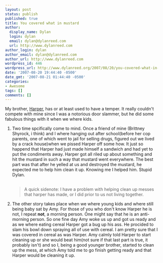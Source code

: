 ```yaml
---
layout: post
status: publish
published: true
title: You covered what in mustard
author:
  display_name: Dylan
  login: dylan
  email: dylan@dylanreed.com
  url: http://www.dylanreed.com
author_login: dylan
author_email: dylan@dylanreed.com
author_url: http://www.dylanreed.com
wordpress_id: 446
wordpress_url: http://www.dylanreed.org/2007/08/20/you-covered-what-in-mustard/
date: '2007-08-20 19:44:40 -0500'
date_gmt: '2007-08-21 01:44:40 -0500'
categories:
- Awesome
tags: []
comments: []
---
```

<p>My brother, <a href="http://www.nata2.org">Harper</a>, has or at least used to have a temper. It really couldn't compete with mine since I was a notorious door slammer, but he did some fabulous things with it when we where kids.</p>
<ol>
<li>Two time spcifically come to mind. Once a friend of mine (Brittney Shyrock, i think) and I where hanging out after school(before her cop parents, one of which went to jail for selling drugs, figured out we lived by a crack house)when we pissed Harper off some how. It just so happend that Harper had just made himself a sandwich and had yet to put the condiments away. Harper got all riled up about something and hit the mustard in such a way that mustard went everywhere. The best part was that after he yelled at us and destroyed the mustard, he expected me to help him clean it up. Knowing me I helped him. Stupid Dylan.</li><br />
<!--adsense#refer--></p>
<blockquote><p>A quick sidenote: I have a problem with helping clean up messes that harper has made, or I did prior to us not living together.</blockquote></p>
<li>The other story takes place when we where young kids and where still being baby sat by Amy. For those of you who don't know Harper he is not, I repeat <strong>not</strong>, a morning person. One might say that he is an anti-morning person. So one fine day Amy woke us up and got us ready and as we where eating cereal Harper got a bug up his ass. He procided to slam his bowl down spraying all of use with cereal. I am pretty sure that I was covered in cereal as was Harper. Amy calmly told Harper to start cleaning up or she would beat him(not sure if that last part is true, it probably isn't) and so I, being a good younger brother, started to clean up the mess, at which Amy told me to go finish getting ready and that Harper would be cleaning it up.</li><br />
</ol><br />
<!--adsense--></p>
